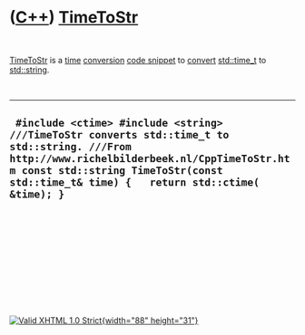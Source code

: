 



 

 

 

 

 

([C++](Cpp.htm)) [TimeToStr](CppTimeToStr.htm)
==============================================

 

[TimeToStr](CppTimeToStr.htm) is a [time](CppTime.htm)
[conversion](CppConvert.htm) [code snippet](CppCodeSnippets.htm) to
[convert](CppConvert.htm) [std::time\_t](CppTime_t.htm) to
[std::string](CppString.htm).

 

  ----------------------------------------------------------------------------------------------------------------------------------------------------------------------------------------------------------------------------------------
  ` #include <ctime> #include <string>  ///TimeToStr converts std::time_t to std::string. ///From http://www.richelbilderbeek.nl/CppTimeToStr.htm const std::string TimeToStr(const std::time_t& time) {   return std::ctime( &time); }`
  ----------------------------------------------------------------------------------------------------------------------------------------------------------------------------------------------------------------------------------------

 

 

 

 

 





 

[![Valid XHTML 1.0 Strict](valid-xhtml10.png){width="88"
height="31"}](http://validator.w3.org/check?uri=referer)

